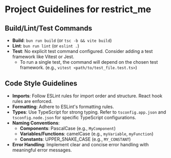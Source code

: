 # Project Guidelines for restrict_me

## Build/Lint/Test Commands

*   **Build**: `bun run build` (or `tsc -b && vite build`)
*   **Lint**: `bun run lint` (or `eslint .`)
*   **Test**: No explicit test command configured. Consider adding a test framework like Vitest or Jest.
    *   To run a single test, the command will depend on the chosen test framework. (e.g., `vitest <path/to/test_file.test.ts>`)

## Code Style Guidelines

*   **Imports**: Follow ESLint rules for import order and structure. React hook rules are enforced.
*   **Formatting**: Adhere to ESLint's formatting rules.
*   **Types**: Use TypeScript for strong typing. Refer to `tsconfig.app.json` and `tsconfig.node.json` for specific TypeScript configurations.
*   **Naming Conventions**:
    *   **Components**: PascalCase (e.g., `MyComponent`)
    *   **Variables/Functions**: camelCase (e.g., `myVariable`, `myFunction`)
    *   **Constants**: UPPER_SNAKE_CASE (e.g., `MY_CONSTANT`)
*   **Error Handling**: Implement clear and concise error handling with meaningful error messages.

